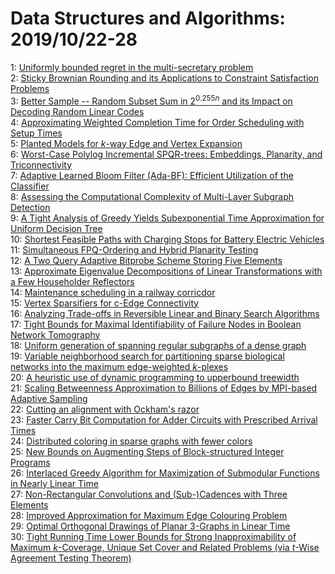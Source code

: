 # Data Structures and Algorithms: 2019/10/22-28  
1: [Uniformly bounded regret in the multi-secretary problem](https://doi.org/10.48550/arXiv.1710.07719)  
2: [Sticky Brownian Rounding and its Applications to Constraint Satisfaction  Problems](https://doi.org/10.48550/arXiv.1812.07769)  
3: [Better Sample -- Random Subset Sum in $2^{0.255n}$ and its Impact on  Decoding Random Linear Codes](https://doi.org/10.48550/arXiv.1907.04295)  
4: [Approximating Weighted Completion Time for Order Scheduling with Setup  Times](https://doi.org/10.48550/arXiv.1910.08360)  
5: [Planted Models for $k$-way Edge and Vertex Expansion](https://doi.org/10.48550/arXiv.1910.08889)  
6: [Worst-Case Polylog Incremental SPQR-trees: Embeddings, Planarity, and  Triconnectivity](https://doi.org/10.48550/arXiv.1910.09005)  
7: [Adaptive Learned Bloom Filter (Ada-BF): Efficient Utilization of the  Classifier](https://doi.org/10.48550/arXiv.1910.09131)  
8: [Assessing the Computational Complexity of Multi-Layer Subgraph Detection](https://doi.org/10.48550/arXiv.1604.07724)  
9: [A Tight Analysis of Greedy Yields Subexponential Time Approximation for  Uniform Decision Tree](https://doi.org/10.48550/arXiv.1906.11385)  
10: [Shortest Feasible Paths with Charging Stops for Battery Electric  Vehicles](https://doi.org/10.48550/arXiv.1910.09812)  
11: [Simultaneous FPQ-Ordering and Hybrid Planarity Testing](https://doi.org/10.48550/arXiv.1910.10113)  
12: [A Two Query Adaptive Bitprobe Scheme Storing Five Elements](https://doi.org/10.48550/arXiv.1810.13331)  
13: [Approximate Eigenvalue Decompositions of Linear Transformations with a  Few Householder Reflectors](https://doi.org/10.48550/arXiv.1811.07624)  
14: [Maintenance scheduling in a railway corricdor](https://doi.org/10.48550/arXiv.1910.10348)  
15: [Vertex Sparsifiers for c-Edge Connectivity](https://doi.org/10.48550/arXiv.1910.10359)  
16: [Analyzing Trade-offs in Reversible Linear and Binary Search Algorithms](https://doi.org/10.48550/arXiv.1910.10406)  
17: [Tight Bounds for Maximal Identifiability of Failure Nodes in Boolean  Network Tomography](https://doi.org/10.48550/arXiv.1712.09856)  
18: [Uniform generation of spanning regular subgraphs of a dense graph](https://doi.org/10.48550/arXiv.1807.00964)  
19: [Variable neighborhood search for partitioning sparse biological networks  into the maximum edge-weighted $k$-plexes](https://doi.org/10.48550/arXiv.1807.01160)  
20: [A heuristic use of dynamic programming to upperbound treewidth](https://doi.org/10.48550/arXiv.1909.07647)  
21: [Scaling Betweenness Approximation to Billions of Edges by MPI-based  Adaptive Sampling](https://doi.org/10.48550/arXiv.1910.11039)  
22: [Cutting an alignment with Ockham's razor](https://doi.org/10.48550/arXiv.1910.11041)  
23: [Faster Carry Bit Computation for Adder Circuits with Prescribed Arrival  Times](https://doi.org/10.48550/arXiv.1710.08267)  
24: [Distributed coloring in sparse graphs with fewer colors](https://doi.org/10.48550/arXiv.1802.05582)  
25: [New Bounds on Augmenting Steps of Block-structured Integer Programs](https://doi.org/10.48550/arXiv.1805.03741)  
26: [Interlaced Greedy Algorithm for Maximization of Submodular Functions in  Nearly Linear Time](https://doi.org/10.48550/arXiv.1902.06179)  
27: [Non-Rectangular Convolutions and (Sub-)Cadences with Three Elements](https://doi.org/10.48550/arXiv.1910.11564)  
28: [Improved Approximation for Maximum Edge Colouring Problem](https://doi.org/10.48550/arXiv.1910.11753)  
29: [Optimal Orthogonal Drawings of Planar 3-Graphs in Linear Time](https://doi.org/10.48550/arXiv.1910.11782)  
30: [Tight Running Time Lower Bounds for Strong Inapproximability of Maximum  $k$-Coverage, Unique Set Cover and Related Problems (via $t$-Wise Agreement  Testing Theorem)](https://doi.org/10.48550/arXiv.1910.11850)  